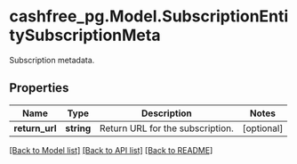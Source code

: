# cashfree_pg.Model.SubscriptionEntitySubscriptionMeta
Subscription metadata.

## Properties

Name | Type | Description | Notes
------------ | ------------- | ------------- | -------------
**return_url** | **string** | Return URL for the subscription. | [optional] 

[[Back to Model list]](../README.md#documentation-for-models) [[Back to API list]](../README.md#documentation-for-api-endpoints) [[Back to README]](../README.md)

